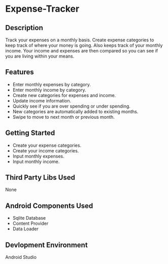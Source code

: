 # Expense-Tracker
## Description
Track your expenses on a monthly basis. Create expense categories to keep track of where your money is going. Also keeps track of your monthly income. Your income and expenses are then compared so you can see if you are living within your means.

## Features
* Enter monthly expenses by category.
* Enter monthly income by category.
* Create new categories for expenses and income.
* Update income information.
* Quickly see if you are over spending or under spending.
* New categories are automatically added to existing months.
* Swipe to move to next month or previous month.

## Getting Started
* Create your expense categories.
* Create your income categories.
* Input monthly expenses.
* Input monthly income.

## Third Party Libs Used
None

## Android Components Used
* Sqlite Database
* Content Provider
* Data Loader

## Devlopment Environment
Android Studio


